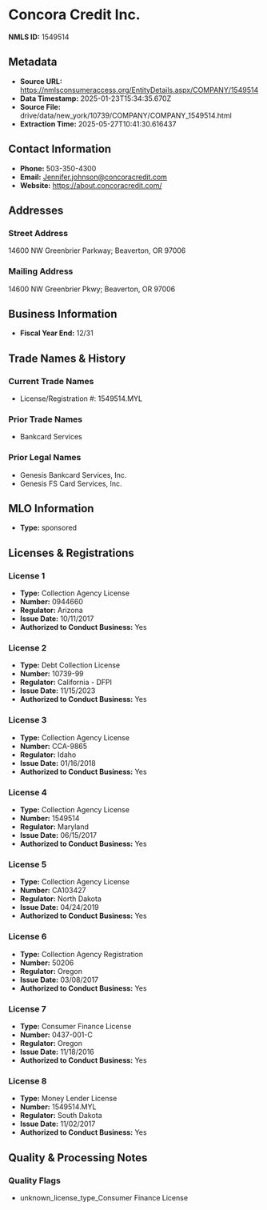 # Concora Credit Inc.

**NMLS ID:** 1549514

## Metadata
- **Source URL:** https://nmlsconsumeraccess.org/EntityDetails.aspx/COMPANY/1549514
- **Data Timestamp:** 2025-01-23T15:34:35.670Z
- **Source File:** drive/data/new_york/10739/COMPANY/COMPANY_1549514.html
- **Extraction Time:** 2025-05-27T10:41:30.616437

## Contact Information
- **Phone:** 503-350-4300
- **Email:** Jennifer.johnson@concoracredit.com
- **Website:** https://about.concoracredit.com/

## Addresses
### Street Address
14600 NW Greenbrier Parkway; Beaverton, OR 97006

### Mailing Address
14600 NW Greenbrier Pkwy; Beaverton, OR 97006

## Business Information
- **Fiscal Year End:** 12/31

## Trade Names & History
### Current Trade Names
- License/Registration #: 1549514.MYL

### Prior Trade Names
- Bankcard Services

### Prior Legal Names
- Genesis Bankcard Services, Inc.
- Genesis FS Card Services, Inc.

## MLO Information
- **Type:** sponsored

## Licenses & Registrations

### License 1
- **Type:** Collection Agency License
- **Number:** 0944660
- **Regulator:** Arizona
- **Issue Date:** 10/11/2017
- **Authorized to Conduct Business:** Yes

### License 2
- **Type:** Debt Collection License
- **Number:** 10739-99
- **Regulator:** California - DFPI
- **Issue Date:** 11/15/2023
- **Authorized to Conduct Business:** Yes

### License 3
- **Type:** Collection Agency License
- **Number:** CCA-9865
- **Regulator:** Idaho
- **Issue Date:** 01/16/2018
- **Authorized to Conduct Business:** Yes

### License 4
- **Type:** Collection Agency License
- **Number:** 1549514
- **Regulator:** Maryland
- **Issue Date:** 06/15/2017
- **Authorized to Conduct Business:** Yes

### License 5
- **Type:** Collection Agency License
- **Number:** CA103427
- **Regulator:** North Dakota
- **Issue Date:** 04/24/2019
- **Authorized to Conduct Business:** Yes

### License 6
- **Type:** Collection Agency Registration
- **Number:** 50206
- **Regulator:** Oregon
- **Issue Date:** 03/08/2017
- **Authorized to Conduct Business:** Yes

### License 7
- **Type:** Consumer Finance License
- **Number:** 0437-001-C
- **Regulator:** Oregon
- **Issue Date:** 11/18/2016
- **Authorized to Conduct Business:** Yes

### License 8
- **Type:** Money Lender License
- **Number:** 1549514.MYL
- **Regulator:** South Dakota
- **Issue Date:** 11/02/2017
- **Authorized to Conduct Business:** Yes

## Quality & Processing Notes
### Quality Flags
- unknown_license_type_Consumer Finance License
